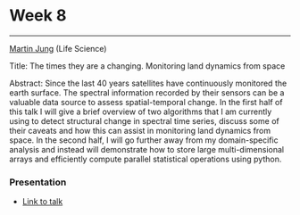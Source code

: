 # Week 8
-----
[Martin Jung](http://www.sussex.ac.uk/profiles/357982) (Life Science)

Title:
The times they are a changing. Monitoring land dynamics from space


Abstract:
Since the last 40 years satellites have continuously monitored the earth surface. The spectral information recorded by their sensors can be a valuable data source to assess spatial-temporal change. In the first half of this talk I will give a brief overview of two algorithms that I am currently using to detect structural change in spectral time series, discuss some of their caveats and how this can assist in monitoring land dynamics from space. In the second half, I will go further away from my domain-specific analysis and instead will demonstrate how to store large multi-dimensional arrays and efficiently compute parallel statistical operations using python.



### Presentation
- [Link to talk](http://martin-jung.github.io/DACMTalk)
